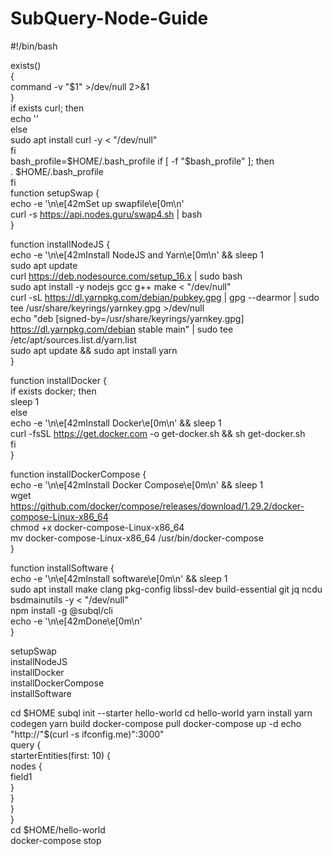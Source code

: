 # SubQuery-Node-Guide

#!/bin/bash  
  
exists()  
{  
  command -v "$1" >/dev/null 2>&1  
}  
if exists curl; then  
	echo ''  
else  
  sudo apt install curl -y < "/dev/null"  
fi  
bash_profile=$HOME/.bash_profile  
if [ -f "$bash_profile" ]; then  
    . $HOME/.bash_profile  
fi    
function setupSwap {  
	echo -e '\n\e[42mSet up swapfile\e[0m\n'  
	curl -s https://api.nodes.guru/swap4.sh | bash  
}  
  
function installNodeJS {  
	echo -e '\n\e[42mInstall NodeJS and Yarn\e[0m\n' && sleep 1  
	sudo apt update  
	curl https://deb.nodesource.com/setup_16.x | sudo bash  
	sudo apt install -y nodejs gcc g++ make < "/dev/null"  
	curl -sL https://dl.yarnpkg.com/debian/pubkey.gpg | gpg --dearmor | sudo tee /usr/share/keyrings/yarnkey.gpg >/dev/null  
    echo "deb [signed-by=/usr/share/keyrings/yarnkey.gpg] https://dl.yarnpkg.com/debian stable main" | sudo tee /etc/apt/sources.list.d/yarn.list  
    sudo apt update && sudo apt install yarn  
}  
  
function installDocker {  
	if exists docker; then  
		sleep 1  
	else  
		echo -e '\n\e[42mInstall Docker\e[0m\n' && sleep 1  
		curl -fsSL https://get.docker.com -o get-docker.sh && sh get-docker.sh  
	fi  
}  
  
function installDockerCompose {  
	echo -e '\n\e[42mInstall Docker Compose\e[0m\n' && sleep 1  
	wget https://github.com/docker/compose/releases/download/1.29.2/docker-compose-Linux-x86_64  
	chmod +x docker-compose-Linux-x86_64  
	mv docker-compose-Linux-x86_64 /usr/bin/docker-compose  
}  
  
function installSoftware {  
	echo -e '\n\e[42mInstall software\e[0m\n' && sleep 1  
	sudo apt install make clang pkg-config libssl-dev build-essential git jq ncdu bsdmainutils -y < "/dev/null"  
	npm install -g @subql/cli  
	echo -e '\n\e[42mDone\e[0m\n'  
}  
  
setupSwap  
installNodeJS  
installDocker  
installDockerCompose  
installSoftware  

cd $HOME  
subql init --starter hello-world  
cd hello-world  
yarn install  
yarn codegen  
yarn build  
docker-compose pull  
docker-compose up -d  
echo "http://"$(curl -s ifconfig.me)":3000"  
  query {  
    starterEntities(first: 10) {  
      nodes {  
        field1  
      }  
    }  
  }  
}  
cd $HOME/hello-world  
docker-compose stop  
